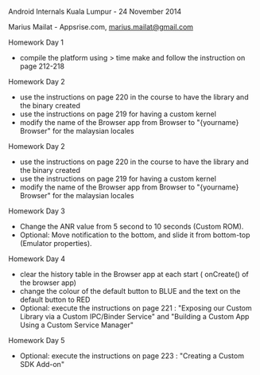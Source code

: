 Android Internals Kuala Lumpur - 24 November 2014

Marius Mailat - Appsrise.com, marius.mailat@gmail.com


Homework Day 1

- compile the platform using > time make and follow the instruction on page 212-218

Homework Day 2

- use the instructions on page 220 in the course to have the library and the binary created
- use the instructions on page 219 for having a custom kernel
- modify the name of the Browser app from Browser to "{yourname} Browser" for the malaysian locales

Homework Day 2

- use the instructions on page 220 in the course to have the library and the binary created
- use the instructions on page 219 for having a custom kernel
- modify the name of the Browser app from Browser to "{yourname} Browser" for the malaysian locales

Homework Day 3

- Change the ANR value from 5 second to 10 seconds (Custom ROM).
- Optional: Move notification to the bottom, and slide it from bottom-top (Emulator properties).

Homework Day 4

- clear the history table in the Browser app at each start ( onCreate() of the browser app)
- change the colour of the default button to BLUE and the text on the default button to RED
- Optional: execute the instructions on page 221 : "Exposing our Custom Library via a Custom IPC/Binder Service" and "Building a Custom App Using a Custom Service Manager"


Homework Day 5

- Optional: execute the instructions on page 223 : "Creating a Custom SDK Add-on"